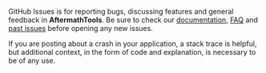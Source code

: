 GitHub Issues is for reporting bugs, discussing features and general feedback in **AftermathTools**. Be sure to check our [documentation](http://cocoadocs.org/docsets/AftermathTools), [FAQ](https://github.com/hyperoslo/AftermathTools/wiki/FAQ) and [past issues](https://github.com/hyperoslo/AftermathTools/issues?state=closed) before opening any new issues.

If you are posting about a crash in your application, a stack trace is helpful, but additional context, in the form of code and explanation, is necessary to be of any use.
